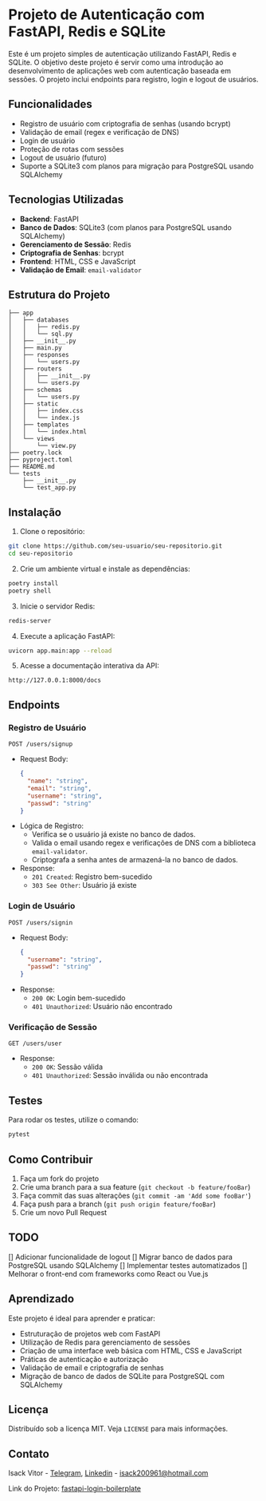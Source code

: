 
# Projeto de Autenticação com FastAPI, Redis e SQLite

Este é um projeto simples de autenticação utilizando FastAPI, Redis e SQLite. O objetivo deste projeto é servir como uma introdução ao desenvolvimento de aplicações web com autenticação baseada em sessões. O projeto inclui endpoints para registro, login e logout de usuários.

## Funcionalidades

- Registro de usuário com criptografia de senhas (usando bcrypt)
- Validação de email (regex e verificação de DNS)
- Login de usuário
- Proteção de rotas com sessões
- Logout de usuário (futuro)
- Suporte a SQLite3 com planos para migração para PostgreSQL usando SQLAlchemy

## Tecnologias Utilizadas

- **Backend**: FastAPI
- **Banco de Dados**: SQLite3 (com planos para PostgreSQL usando SQLAlchemy)
- **Gerenciamento de Sessão**: Redis
- **Criptografia de Senhas**: bcrypt
- **Frontend**: HTML, CSS e JavaScript
- **Validação de Email**: `email-validator`

## Estrutura do Projeto

```
├── app
│   ├── databases
│   │   ├── redis.py
│   │   └── sql.py
│   ├── __init__.py
│   ├── main.py
│   ├── responses
│   │   └── users.py
│   ├── routers
│   │   ├── __init__.py
│   │   └── users.py
│   ├── schemas
│   │   └── users.py
│   ├── static
│   │   ├── index.css
│   │   └── index.js
│   ├── templates
│   │   └── index.html
│   └── views
│       └── view.py
├── poetry.lock
├── pyproject.toml
├── README.md
└── tests
    ├── __init__.py
    └── test_app.py
```

## Instalação

1. Clone o repositório:

```bash
git clone https://github.com/seu-usuario/seu-repositorio.git
cd seu-repositorio
```

2. Crie um ambiente virtual e instale as dependências:

```bash
poetry install
poetry shell
```

3. Inicie o servidor Redis:

```bash
redis-server

```

4. Execute a aplicação FastAPI:

```bash
uvicorn app.main:app --reload
```

5. Acesse a documentação interativa da API:

```
http://127.0.0.1:8000/docs
```

## Endpoints

### Registro de Usuário

`POST /users/signup`

- Request Body: 
  ```json
  {
    "name": "string",
    "email": "string",
    "username": "string",
    "passwd": "string"
  }
  ```
- Lógica de Registro:
  - Verifica se o usuário já existe no banco de dados.
  - Valida o email usando regex e verificações de DNS com a biblioteca `email-validator`.
  - Criptografa a senha antes de armazená-la no banco de dados.
- Response:
  - `201 Created`: Registro bem-sucedido
  - `303 See Other`: Usuário já existe

### Login de Usuário

`POST /users/signin`

- Request Body:
  ```json
  {
    "username": "string",
    "passwd": "string"
  }
  ```
- Response:
  - `200 OK`: Login bem-sucedido
  - `401 Unauthorized`: Usuário não encontrado

### Verificação de Sessão

`GET /users/user`

- Response:
  - `200 OK`: Sessão válida
  - `401 Unauthorized`: Sessão inválida ou não encontrada

## Testes

Para rodar os testes, utilize o comando:

```bash
pytest
```

## Como Contribuir

1. Faça um fork do projeto
2. Crie uma branch para a sua feature (`git checkout -b feature/fooBar`)
3. Faça commit das suas alterações (`git commit -am 'Add some fooBar'`)
4. Faça push para a branch (`git push origin feature/fooBar`)
5. Crie um novo Pull Request

## TODO

[] Adicionar funcionalidade de logout
[] Migrar banco de dados para PostgreSQL usando SQLAlchemy
[] Implementar testes automatizados
[] Melhorar o front-end com frameworks como React ou Vue.js

## Aprendizado

Este projeto é ideal para aprender e praticar:

- Estruturação de projetos web com FastAPI
- Utilização de Redis para gerenciamento de sessões
- Criação de uma interface web básica com HTML, CSS e JavaScript
- Práticas de autenticação e autorização
- Validação de email e criptografia de senhas
- Migração de banco de dados de SQLite para PostgreSQL com SQLAlchemy

## Licença

Distribuído sob a licença MIT. Veja `LICENSE` para mais informações.

## Contato

Isack Vitor - [Telegram](https://t.me/lzaacFoster), [Linkedin](https://www.linkedin.com/in/isack-vitor-rosario-neto-588085147/) - isack200961@hotmail.com

Link do Projeto: [fastapi-login-boilerplate](https://github.com/Isaac-Foster/fastapi-login-boilerplate)